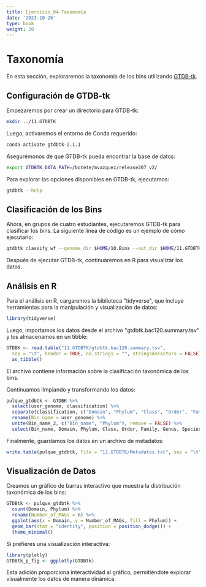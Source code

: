 ```yaml
---
title: Ejercicio_04-Taxonomía
date: '2023-10-26'
type: book
weight: 20
---
```


# Taxonomía

En esta sección, exploraremos la taxonomía de los bins utilizando [GTDB-tk](https://github.com/Ecogenomics/GTDBTk).

## Configuración de GTDB-tk

Empezaremos por crear un directorio para GTDB-tk:

```bash
mkdir ../11.GTDBTK
```

Luego, activaremos el entorno de Conda requerido:

```bash
conda activate gtdbtk-2.1.1
```

Asegurémonos de que GTDB-tk pueda encontrar la base de datos:

```bash
export GTDBTK_DATA_PATH=/botete/mvazquez/release207_v2/
```

Para explorar las opciones disponibles en GTDB-tk, ejecutamos:

```bash
gtdbtk --help
```

## Clasificación de los Bins

Ahora, en grupos de cuatro estudiantes, ejecutaremos GTDB-tk para clasificar los bins. La siguiente línea de código es un ejemplo de cómo ejecutarlo:

```bash
gtdbtk classify_wf --genome_dir $HOME/10.Bins --out_dir $HOME/11.GTDBTK --cpus 5 -x fa
```

Después de ejecutar GTDB-tk, continuaremos en R para visualizar los datos.

## Análisis en R

Para el análisis en R, cargaremos la biblioteca "tidyverse", que incluye herramientas para la manipulación y visualización de datos:

```R
library(tidyverse)
```

Luego, importamos los datos desde el archivo "gtdbtk.bac120.summary.tsv" y los almacenamos en un tibble:

```R
GTDBK <- read.table("11.GTDBTK/gtdbtk.bac120.summary.tsv", 
  sep = "\t", header = TRUE, na.strings = "", stringsAsFactors = FALSE) %>%
  as_tibble()
```

El archivo contiene información sobre la clasificación taxonómica de los bins.

Continuamos limpiando y transformando los datos:

```R
pulque_gtdbtk <- GTDBK %>%
  select(user_genome, classification) %>%
  separate(classification, c("Domain", "Phylum", "Class", "Order", "Family", "Genus", "Species"), sep = ";") %>%
  rename(Bin_name = user_genome) %>%
  unite(Bin_name_2, c("Bin_name", "Phylum"), remove = FALSE) %>%
  select(Bin_name, Domain, Phylum, Class, Order, Family, Genus, Species)
```

Finalmente, guardamos los datos en un archivo de metadatos:

```R
write.table(pulque_gtdbtk, file = "11.GTDBTK/Metadatos.txt", sep = "\t", quote = FALSE, row.names = FALSE, col.names = TRUE)
```

## Visualización de Datos

Creamos un gráfico de barras interactivo que muestra la distribución taxonómica de los bins:

```R
GTDBtk <- pulque_gtdbtk %>%
  count(Domain, Phylum) %>%
  rename(Number_of_MAGs = n) %>%
  ggplot(aes(x = Domain, y = Number_of_MAGs, fill = Phylum)) + 
  geom_bar(stat = "identity", position = position_dodge()) +
  theme_minimal()
```

Si prefieres una visualización interactiva:

```R
library(plotly)
GTDBtk_p_fig <- ggplotly(GTDBtk)
```

Esta adición proporciona interactividad al gráfico, permitiéndote explorar visualmente los datos de manera dinámica.


